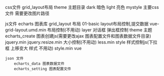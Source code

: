 css文件 
	grid_layout布局
	theme 主题目录
		dark 暗色 
		light 亮色
	mystyle 主要css文件 需要更改图片路径
	
js文件
	echarts 图表库
	grid_layout 布局
		01-basic layout布局控制,提交数据
		vue-grid-layout.umd.min 布局控制(不用动)
	layer 对话框 弹出框控制
		theme 主题
	echarts_create 图表创建js(需要更改ajax 图表配置文件和图表数据文件目录)
	jquery.min
	jquery.resize.min 大小控制(不用动)
	less.min 
	style 样式控制js(下拉框 上移变大 样式 不用动)
	style.min 
	vue
	
	json 文件
		echarts_data 图表数据文件
		echarts_setting 图表配置文件
	